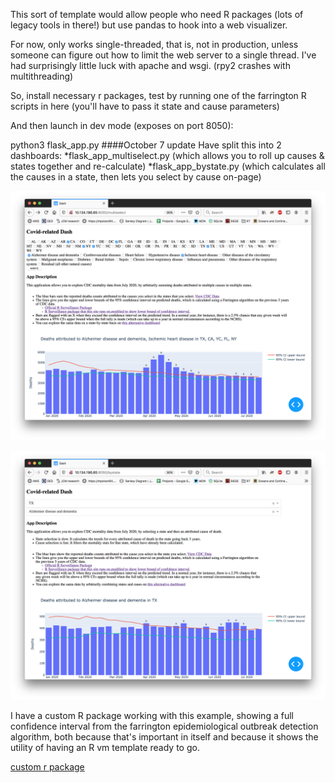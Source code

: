 This sort of template would allow people who need R packages (lots of legacy tools in there!) but use pandas to hook into a web visualizer.

For now, only works single-threaded, that is, not in production, unless someone can figure out how to limit the web server to a single thread. I've had surprisingly little luck with apache and wsgi.
(rpy2 crashes with multithreading)

So, install necessary r packages, test by running one of the farrington R scripts in here (you'll have to pass it state and cause parameters)

And then launch in dev mode (exposes on port 8050):

python3 flask_app.py
####October 7 update
Have split this into 2 dashboards:
*flask_app_multiselect.py (which allows you to roll up causes & states together and re-calculate)
*flask_app_bystate.py (which calculates all the causes in a state, then lets you select by cause on-page)


![Dash 1 screenshot](https://raw.githubusercontent.com/JohnMulligan/covid-dash-r-surveillance/master/dash1.png)

![Dash 2 screenshot](https://raw.githubusercontent.com/JohnMulligan/covid-dash-r-surveillance/master/dash2.png)

I have a custom R package working with this example, showing a full confidence interval from the farrington epidemiological outbreak detection algorithm, both because that's important in itself and because it shows the utility of having an R vm template ready to go.

[custom r package](https://github.com/JohnMulligan/surveillance-1)
